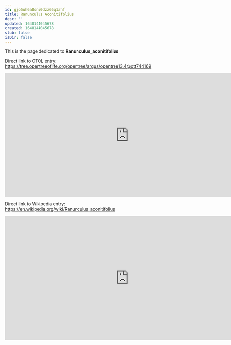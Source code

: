 ```yaml
---
id: gjo5uh6a8sni0dzz66q1ahf
title: Ranunculus Aconitifolius
desc: ''
updated: 1648144045678
created: 1648144045678
stub: false
isDir: false
---
```

This is the page dedicated to **Ranunculus_aconitifolius**


Direct link to OTOL entry: https://tree.opentreeoflife.org/opentree/argus/opentree13.4@ott744169



<html>
    <body>
    <iframe src="https://tree.opentreeoflife.org/opentree/argus/opentree13.4@ott744169"
    width="800" height="400" frameborder="0" allowfullscreen> </iframe>
    </body>
</html>
    


Direct link to Wikipedia entry: https://en.wikipedia.org/wiki/Ranunculus_aconitifolius



<html>
    <body>
    <iframe src="https://en.wikipedia.org/wiki/Ranunculus_aconitifolius"
    width="800" height="400" frameborder="0" allowfullscreen> </iframe>
    </body>
</html>
    
